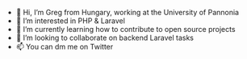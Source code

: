 - 👋 Hi, I’m Greg from Hungary, working at the University of Pannonia
- 👀 I’m interested in PHP & Laravel
- 🌱 I’m currently learning how to contribute to open source projects
- 💞️ I’m looking to collaborate on backend Laravel tasks
- 📫 You can dm me on Twitter

<!---
rgergo67/rgergo67 is a ✨ special ✨ repository because its `README.md` (this file) appears on your GitHub profile.
You can click the Preview link to take a look at your changes.
--->
